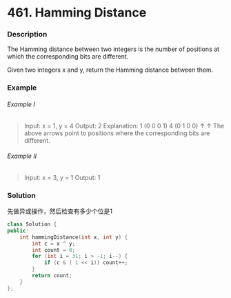 # 461. Hamming Distance

### Description

The Hamming distance between two integers is the number of positions at which the corresponding bits are different.

Given two integers x and y, return the Hamming distance between them.

### Example 

###### Example I

> Input: x = 1, y = 4
> Output: 2
> Explanation:
> 1   (0 0 0 1)
> 4   (0 1 0 0)
>        ↑   ↑
> The above arrows point to positions where the corresponding bits are different.

###### Example II

> Input: x = 3, y = 1
> Output: 1

### Solution

先做异或操作，然后检查有多少个位是1

```c++
class Solution {
public:
    int hammingDistance(int x, int y) {
        int c = x ^ y;
        int count = 0;
        for (int i = 31; i > -1; i--) {
            if (c & ( 1 << i)) count++;
        }
        return count;
    }
};
```
